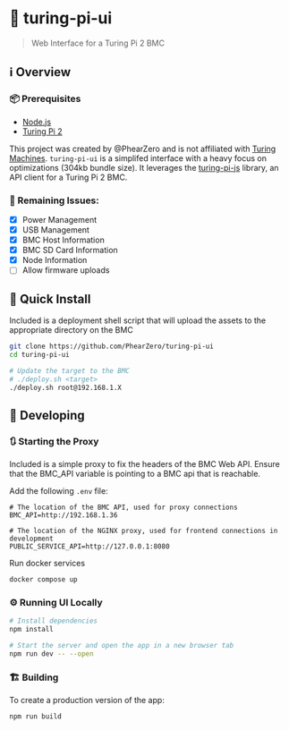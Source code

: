 # 💄 turing-pi-ui
> Web Interface for a Turing Pi 2 BMC 


## ℹ️ Overview

### 📦 Prerequisites
- [Node.js](https://nodejs.org/en)
- [Turing Pi 2](https://turingpi.com/product/turing-pi-2/)

This project was created by @PhearZero and is not affiliated with [Turing Machines](). `turing-pi-ui` is a simplifed
interface with a heavy focus on optimizations (304kb bundle size). It leverages the [turing-pi-js](https://www.npmjs.com/package/turing-pi-js) 
library, an API client for a Turing Pi 2 BMC.

### 📝 Remaining Issues:
 - [X] Power Management
 - [X] USB Management
 - [X] BMC Host Information
 - [X] BMC SD Card Information
 - [X] Node Information
 - [ ] Allow firmware uploads 

## 🚀 Quick Install

Included is a deployment shell script that will upload the assets to the appropriate directory on the BMC

```bash
git clone https://github.com/PhearZero/turing-pi-ui
cd turing-pi-ui

# Update the target to the BMC
# ./deploy.sh <target>
./deploy.sh root@192.168.1.X
```

## 👷 Developing

### 🔃 Starting the Proxy

Included is a simple proxy to fix the headers of the BMC Web API. Ensure that the BMC_API variable is pointing
to a BMC api that is reachable.

Add the following `.env` file:
```dotenv
# The location of the BMC API, used for proxy connections
BMC_API=http://192.168.1.36

# The location of the NGINX proxy, used for frontend connections in development
PUBLIC_SERVICE_API=http://127.0.0.1:8080
```

Run docker services
```bash
docker compose up
```

### ⚙️ Running UI Locally

```bash
# Install dependencies
npm install

# Start the server and open the app in a new browser tab
npm run dev -- --open
```

### 🏗️ Building

To create a production version of the app:

```bash
npm run build
```
